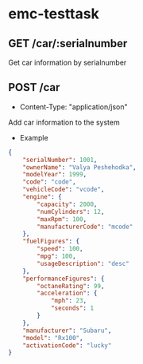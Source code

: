 # emc-testtask

## GET /car/:serialnumber
Get car information by serialnumber

## POST /car
* Content-Type: "application/json"
  
Add car information to the system
* Example
```json
{
    "serialNumber": 1001,
    "ownerName": "Valya Peshehodka",
    "modelYear": 1999,
    "code": "code",
    "vehicleCode": "vcode",
    "engine": {
        "capacity": 2000,
        "numCylinders": 12,
        "maxRpm": 100,
        "manufacturerCode": "mcode"
    },
    "fuelFigures": {
        "speed": 100,
        "mpg": 100,
        "usageDescription": "desc"
    },
    "performanceFigures": {
        "octaneRating": 99,
        "acceleration": {
            "mph": 23,
            "seconds": 1
        }
    },
    "manufacturer": "Subaru",
    "model": "Rx100",
    "activationCode": "lucky"
}
```